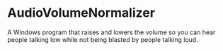# AudioVolumeNormalizer
A Windows program that raises and lowers the volume so you can hear people talking low while not being blasted by people talking loud.
